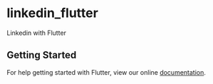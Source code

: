 # linkedin_flutter

Linkedin with Flutter

## Getting Started

For help getting started with Flutter, view our online
[documentation](https://flutter.io/).
